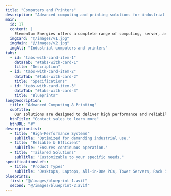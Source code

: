 ```yaml
---
title: "Computers and Printers"
description: "Advanced computing and printing solutions for industrial applications."
main:
  id: 17
  content: |
    Elementum Energies offers a complete range of computing, server, and printing solutions tailored for high performance, reliability, and efficiency in industrial environments.
  imgCard: "@/images/v1.jpg"
  imgMain: "@/images/v2.jpg"
  imgAlt: "Industrial computers and printers"
tabs:
  - id: "tabs-with-card-item-1"
    dataTab: "#tabs-with-card-1"
    title: "Description"
  - id: "tabs-with-card-item-2"
    dataTab: "#tabs-with-card-2"
    title: "Specifications"
  - id: "tabs-with-card-item-3"
    dataTab: "#tabs-with-card-3"
    title: "Blueprints"
longDescription:
  title: "Advanced Computing & Printing"
  subTitle: |
    Our solutions are designed to deliver high performance and reliability, ensuring your industrial operations are supported by state-of-the-art technology.
  btnTitle: "Contact sales to learn more"
  btnURL: "#"
descriptionList:
  - title: "High-Performance Systems"
    subTitle: "Optimized for demanding industrial use."
  - title: "Reliable & Efficient"
    subTitle: "Ensures continuous operation."
  - title: "Tailored Solutions"
    subTitle: "Customizable to your specific needs."
specificationsLeft:
  - title: "Product Types"
    subTitle: "Desktops, Laptops, All-in-One PCs, Tower Servers, Rack Servers, Blade Servers, Inkjet, Laser, Multifunction Printers"
blueprints:
  first: "@/images/blueprint-1.avif"
  second: "@/images/blueprint-2.avif"
---
```

